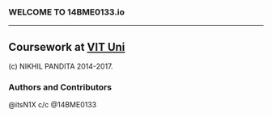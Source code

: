 ### WELCOME TO 14BME0133.io
---

## Coursework at [VIT Uni](github.com/vituni)
(c) NIKHIL PANDITA 2014-2017.

### Authors and Contributors
@itsN1X c/c @14BME0133
